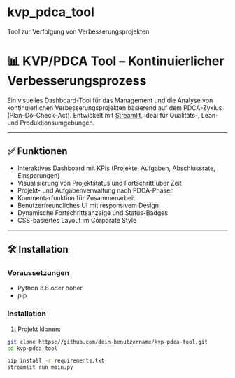 # kvp_pdca_tool
Tool zur Verfolgung von Verbesserungsprojekten
# 📊 KVP/PDCA Tool – Kontinuierlicher Verbesserungsprozess

Ein visuelles Dashboard-Tool für das Management und die Analyse von kontinuierlichen Verbesserungsprojekten basierend auf dem PDCA-Zyklus (Plan–Do–Check–Act). Entwickelt mit [Streamlit](https://streamlit.io), ideal für Qualitäts-, Lean- und Produktionsumgebungen.

---

## ✅ Funktionen

- Interaktives Dashboard mit KPIs (Projekte, Aufgaben, Abschlussrate, Einsparungen)
- Visualisierung von Projektstatus und Fortschritt über Zeit
- Projekt- und Aufgabenverwaltung nach PDCA-Phasen
- Kommentarfunktion für Zusammenarbeit
- Benutzerfreundliches UI mit responsivem Design
- Dynamische Fortschrittsanzeige und Status-Badges
- CSS-basiertes Layout im Corporate Style

---

## 🛠️ Installation

### Voraussetzungen

- Python 3.8 oder höher
- pip

### Installation

1. Projekt klonen:

```bash
git clone https://github.com/dein-benutzername/kvp-pdca-tool.git
cd kvp-pdca-tool

pip install -r requirements.txt
streamlit run main.py

